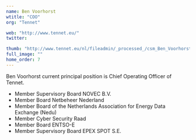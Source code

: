 ```yaml
---
name: Ben Voorhorst
wtitle: "COO"
org: "Tennet"

web: "http://www.tennet.eu/"
twitter: 

thumb: "http://www.tennet.eu/nl/fileadmin/_processed_/csm_Ben_Voorhorst_3c013121b4.jpg"
full_image: ""
home_order: 7
---
```


Ben Voorhorst current principal position is Chief Operating Officer of Tennet.

- Member Supervisory Board NOVEC B.V.
- Member Board Netbeheer Nederland
- Member Board of the Netherlands Association for Energy Data Exchange (Nedu)
- Member Cyber Security Raad
- Member Board ENTSO-E
- Member Supervisory Board EPEX SPOT S.E.